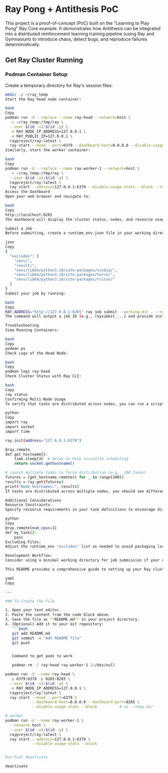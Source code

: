 # Ray Pong + Antithesis PoC

This project is a proof-of-concept (PoC) built on the "Learning to Play Pong" Ray Core example. It demonstrates how Antithesis can be integrated into a distributed reinforcement learning training pipeline (using Ray and Gymnasium) to introduce chaos, detect bugs, and reproduce failures deterministically.

## Get Ray Cluster Running

### Podman Container Setup

Create a temporary directory for Ray's session files:

```bash
mkdir -p ~/ray_temp
Start the Ray head node container:

bash
Copy
podman run -d --replace --name ray-head --network=host \
  -v ~/ray_temp:/tmp/ray \
  --user $(id -u):$(id -g) \
  -e RAY_NODE_IP_ADDRESS=127.0.0.1 \
  -e RAY_PUBLIC_IP=127.0.0.1 \
  rayproject/ray:latest \
  ray start --head --port=6379 --dashboard-host=0.0.0.0 --disable-usage-stats --block --temp-dir=/tmp/ray
Similarly, start the worker container:

bash
Copy
podman run -d --replace --name ray-worker-1 --network=host \
  -v ~/ray_temp:/tmp/ray \
  --user $(id -u):$(id -g) \
  rayproject/ray:latest \
  ray start --address=127.0.0.1:6379 --disable-usage-stats --block --temp-dir=/tmp/ray
Access the Dashboard
Open your web browser and navigate to:

bash
Copy
http://localhost:8265
The dashboard will display the cluster status, nodes, and resource usage.

Submit a Job
Before submitting, create a runtime_env.json file in your working directory that excludes unnecessary large files. For example, create a file named runtime_env.json with the following content:

json
Copy
{
  "excludes": [
    "venv/",
    "result/",
    "venv/lib64/python3.10/site-packages/nvidia/",
    "venv/lib64/python3.10/site-packages/torch/",
    "venv/lib64/python3.10/site-packages/triton/"
  ]
}
Submit your job by running:

bash
Copy
RAY_ADDRESS="http://127.0.0.1:8265" ray job submit --working-dir . --runtime-env runtime_env.json -- python test.py
The command will output a job ID (e.g., raysubmit_...) and provide instructions to view logs and check the status.

Troubleshooting
View Running Containers:

bash
Copy
podman ps
Check Logs of the Head Node:

bash
Copy
podman logs ray-head
Check Cluster Status with Ray CLI:

bash
Copy
ray status
Confirming Multi-Node Usage
To verify that tasks are distributed across nodes, you can run a script that prints the hostnames of the nodes executing the tasks. For example:

python
Copy
import ray
import socket
import time

ray.init(address="127.0.0.1:6379")

@ray.remote
def get_hostname():
    time.sleep(3)  # Delay to help visualize scheduling
    return socket.gethostname()

# Launch multiple tasks to force distribution (e.g., 100 tasks)
futures = [get_hostname.remote() for _ in range(100)]
results = ray.get(futures)
print("Node hostnames:", results)
If tasks are distributed across multiple nodes, you should see different hostnames in the output.

Additional Considerations
Resource Constraints:
Specify resource requirements in your task definitions to encourage distribution. For example:

python
Copy
@ray.remote(num_cpus=1)
def my_task():
    pass
Excluding Files:
Adjust the runtime_env "excludes" list as needed to avoid packaging large, unnecessary files.

Development Workflow:
Consider using a minimal working directory for job submission if your repository contains many large files that are not required at runtime.

This README provides a comprehensive guide to setting up your Ray cluster with Podman, submitting jobs with a custom runtime environment to exclude large files, and verifying that distributed tasks are running across multiple nodes.

yaml
Copy

---

### To Create the File

1. Open your text editor.
2. Paste the content from the code block above.
3. Save the file as **README.md** in your project directory.
4. (Optional) Add it to your Git repository:
   ```bash
   git add README.md
   git commit -m "Add README file"
   git push


   Command to get pods to work

   podman rm -f ray-head ray-worker-1 2>/dev/null

podman run -d --name ray-head \
  -p 6379:6379 -p 8265:8265 \
  --user $(id -u):$(id -g) \
  -e RAY_NODE_IP_ADDRESS=127.0.0.1 \
  rayproject/ray:latest \
  ray start --head --port=6379 \
            --dashboard-host=0.0.0.0 --dashboard-port=8265 \
            --disable-usage-stats --block          # no --temp-dir

# worker
podman run -d --name ray-worker-1 \
  --network host \
  --user $(id -u):$(id -g) \
  rayproject/ray:latest \
  ray start --address=127.0.0.1:6379 \
            --disable-usage-stats --block


#virtual deactivate

deactivate